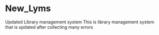# New_Lyms
Updated Library management system
This is library management system that is updated after collecting many errors
